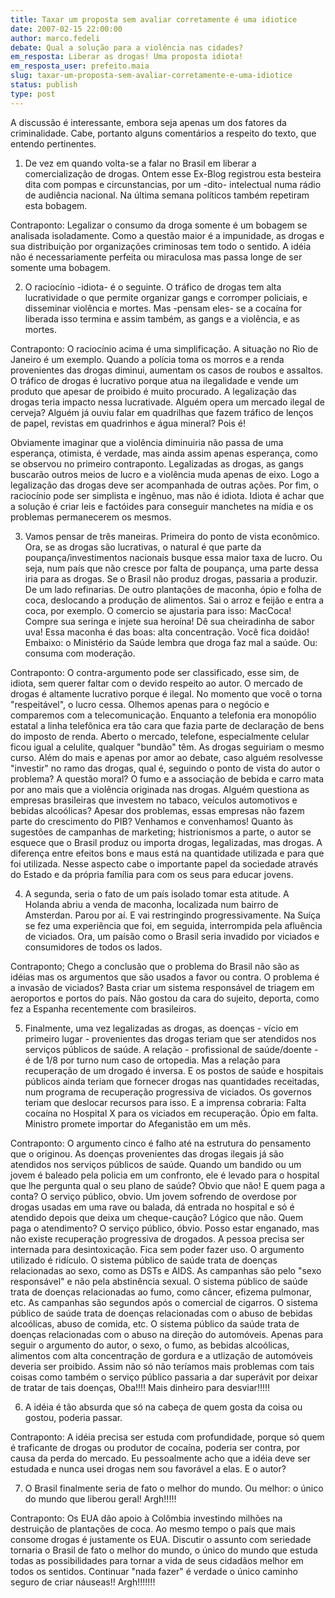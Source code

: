```yaml
---
title: Taxar um proposta sem avaliar corretamente é uma idiotice
date: 2007-02-15 22:00:00
author: marco.fedeli
debate: Qual a solução para a violência nas cidades?
em_resposta: Liberar as drogas! Uma proposta idiota!
em_resposta_user: prefeito.maia
slug: taxar-um-proposta-sem-avaliar-corretamente-e-uma-idiotice
status: publish 
type: post
---
```


A discussão é interessante, embora seja apenas um dos fatores da criminalidade. Cabe, portanto alguns comentários a respeito do texto, que entendo pertinentes.  

  

  

01. De vez em quando volta-se a falar no Brasil em liberar a comercialização de drogas. Ontem esse Ex-Blog registrou esta besteira dita com pompas e circunstancias, por um -dito- intelectual numa rádio de audiência nacional. Na última semana políticos também repetiram esta bobagem.  

  

Contraponto: Legalizar o consumo da droga somente é um bobagem se analisada isoladamente. Como a questão maior é a impunidade, as drogas e sua distribuição por organizações criminosas tem todo o sentido. A idéia não é necessariamente perfeita ou miraculosa mas passa longe de ser somente uma bobagem.  

  

02. O raciocínio -idiota- é o seguinte. O tráfico de drogas tem alta lucratividade o que permite organizar gangs e corromper policiais, e disseminar violência e mortes. Mas -pensam eles- se a cocaína for liberada isso termina e assim também, as gangs e a violência, e as mortes.  

  

Contraponto: O raciocínio acima é uma simplificação. A situação no Rio de Janeiro é um exemplo. Quando a polícia toma os morros e a renda provenientes das drogas diminui, aumentam os casos de roubos e assaltos. O tráfico de drogas é lucrativo porque atua na ilegalidade e vende um produto que apesar de proibido é muito procurado. A legalização das drogas teria impacto nessa lucrativade. Alguém opera um mercado ilegal de cerveja? Alguém já ouviu falar em quadrilhas que fazem tráfico de lenços de papel, revistas em quadrinhos e água mineral? Pois é!   

Obviamente imaginar que a violência diminuiria não passa de uma esperança, otimista, é verdade, mas ainda assim apenas esperança, como se observou no primeiro contraponto. Legalizadas as drogas, as gangs buscarão outros meios de lucro e a violência muda apenas de eixo. Logo a legalização das drogas deve ser acompanhada de outras ações. Por fim, o raciocínio pode ser simplista e ingênuo, mas não é idiota. Idiota é achar que a solução é criar leis e factóides para conseguir manchetes na mídia e os problemas permanecerem os mesmos.  

  

  

03. Vamos pensar de três maneiras. Primeira do ponto de vista econômico. Ora, se as drogas são lucrativas, o natural é que parte da poupança/investimentos nacionais busque essa maior taxa de lucro. Ou seja, num país que não cresce por falta de poupança, uma parte dessa iria para as drogas. Se o Brasil não produz drogas, passaria a produzir. De um lado refinarias. De outro plantações de maconha, ópio e folha de coca, deslocando a produção de alimentos. Sai o arroz e feijão e entra a coca, por exemplo. O comercio se ajustaria para isso: MacCoca! Compre sua seringa e injete sua heroína! Dê sua cheiradinha de sabor uva! Essa maconha é das boas: alta concentração. Você fica doidão! Embaixo: o Ministério da Saúde lembra que droga faz mal a saúde. Ou: consuma com moderação.  

  

  

Contraponto: O contra-argumento pode ser classificado, esse sim, de idiota, sem querer faltar com o devido respeito ao autor. O mercado de drogas é altamente lucrativo porque é ilegal. No momento que você o torna "respeitável", o lucro cessa. Olhemos apenas para o negócio e comparemos com a telecomunicação. Enquanto a telefonia era monopólio estatal a linha telefônica era tão cara que fazia parte de declaração de bens do imposto de renda. Aberto o mercado, telefone, especialmente celular ficou igual a celulite, qualquer "bundão" têm. As drogas seguiriam o mesmo curso. Além do mais e apenas por amor ao debate, caso alguém resolvesse "investir" no ramo das drogas, qual é, seguindo o ponto de vista do autor o problema? A questão moral? O fumo e a associação de bebida e carro mata por ano mais que a violência originada nas drogas. Alguém questiona as empresas brasileiras que investem no tabaco, veículos automotivos e bebidas alcoólicas? Apesar dos problemas, essas empresas não fazem parte do crescimento do PIB? Venhamos e convenhamos! Quanto às sugestões de campanhas de marketing; histrionismos a parte, o autor se esquece que o Brasil produz ou importa drogas, legalizadas, mas drogas. A diferença entre efeitos bons e maus está na quantidade utilizada e para que foi utilizada. Nesse aspecto cabe o importante papel da sociedade através do Estado e da própria família para com os seus para educar jovens.   

  

  

04. A segunda, seria o fato de um país isolado tomar esta atitude. A Holanda abriu a venda de maconha, localizada num bairro de Amsterdan. Parou por aí. E vai restringindo progressivamente. Na Suíça se fez uma experiência que foi, em seguida, interrompida pela afluência de viciados. Ora, um paísão como o Brasil seria invadido por viciados e consumidores de todos os lados.  

  

Contraponto; Chego a conclusão que o problema do Brasil não são as idéias mas os argumentos que são usados a favor ou contra. O problema é a invasão de viciados? Basta criar um sistema responsável de triagem em aeroportos e portos do país. Não gostou da cara do sujeito, deporta, como fez a Espanha recentemente com brasileiros.   

  

05. Finalmente, uma vez legalizadas as drogas, as doenças - vício em primeiro lugar - provenientes das drogas teriam que ser atendidos nos serviços públicos de saúde. A relação - profissional de saúde/doente - é de 1/8 por turno num caso de ortopedia. Mas a relação para recuperação de um drogado é inversa. E os postos de saúde e hospitais públicos ainda teriam que fornecer drogas nas quantidades receitadas, num programa de recuperação progressiva de viciados. Os governos teriam que deslocar recursos para isso. E a imprensa cobraria: Falta cocaína no Hospital X para os viciados em recuperação. Ópio em falta. Ministro promete importar do Afeganistão em um mês.   

  

Contraponto: O argumento cinco é falho até na estrutura do pensamento que o originou. As doenças provenientes das drogas ilegais já são atendidos nos serviços públicos de saúde. Quando um bandido ou um jovem é baleado pela policia em um confronto, ele é levado para o hospital que lhe pergunta qual o seu plano de saúde? Obvio que não! E quem paga a conta? O serviço público, obvio. Um jovem sofrendo de overdose por drogas usadas em uma rave ou balada, dá entrada no hospital e só é atendido depois que deixa um cheque-caução? Lógico que não. Quem paga o atendimento? O serviço público, óbvio. Posso estar enganado, mas não existe recuperação progressiva de drogados. A pessoa precisa ser internada para desintoxicação. Fica sem poder fazer uso. O argumento utilizado é ridículo. O sistema público de saúde trata de doenças relacionadas ao sexo, como as DSTs e AIDS. As campanhas são pelo "sexo responsável" e não pela abstinência sexual. O sistema público de saúde trata de doenças relacionadas ao fumo, como câncer, efizema pulmonar, etc. As campanhas são segundos após o comercial de cigarros. O sistema público de saúde trata de doenças relacionadas com o abuso de bebidas alcoólicas, abuso de comida, etc. O sistema público da saúde trata de doenças relacionadas com o abuso na direção do automóveis. Apenas para seguir o argumento do autor, o sexo, o fumo, as bebidas alcoólicas, alimentos com alta concentração de gordura e a utlização de automóveis deveria ser proibido. Assim não só não teríamos mais problemas com tais coisas como também o serviço público passaria a dar superávit por deixar de tratar de tais doenças, Oba!!!! Mais dinheiro para desviar!!!!!  

  

06. A idéia é tão absurda que só na cabeça de quem gosta da coisa ou gostou, poderia passar.  

  

Contraponto: A idéia precisa ser estuda com profundidade, porque só quem é traficante de drogas ou produtor de cocaína, poderia ser contra, por causa da perda do mercado. Eu pessoalmente acho que a idéia deve ser estudada e nunca usei drogas nem sou favorável a elas. E o autor?  

  

07. O Brasil finalmente seria de fato o melhor do mundo. Ou melhor: o único do mundo que liberou geral! Argh!!!!!  

  

Contraponto: Os EUA dão apoio à Colômbia investindo milhões na destruição de plantações de coca. Ao mesmo tempo o país que mais consome drogas é justamente os EUA. Discutir o assunto com seriedade tornaria o Brasil de fato o melhor do mundo, o único do mundo que estuda todas as possibilidades para tornar a vida de seus cidadãos melhor em todos os sentidos. Continuar "nada fazer" é verdade o único caminho seguro de criar náuseas!! Argh!!!!!!!  

